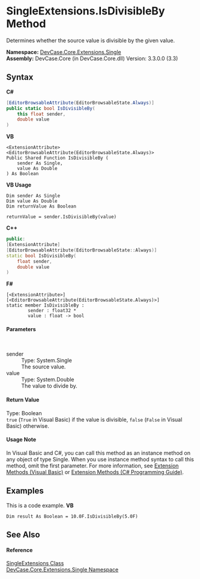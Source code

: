 # SingleExtensions.IsDivisibleBy Method 
 

Determines whether the source value is divisible by the given value.

**Namespace:**&nbsp;<a href="N_DevCase_Core_Extensions_Single">DevCase.Core.Extensions.Single</a><br />**Assembly:**&nbsp;DevCase.Core (in DevCase.Core.dll) Version: 3.3.0.0 (3.3)

## Syntax

**C#**<br />
``` C#
[EditorBrowsableAttribute(EditorBrowsableState.Always)]
public static bool IsDivisibleBy(
	this float sender,
	double value
)
```

**VB**<br />
``` VB
<ExtensionAttribute>
<EditorBrowsableAttribute(EditorBrowsableState.Always)>
Public Shared Function IsDivisibleBy ( 
	sender As Single,
	value As Double
) As Boolean
```

**VB Usage**<br />
``` VB Usage
Dim sender As Single
Dim value As Double
Dim returnValue As Boolean

returnValue = sender.IsDivisibleBy(value)
```

**C++**<br />
``` C++
public:
[ExtensionAttribute]
[EditorBrowsableAttribute(EditorBrowsableState::Always)]
static bool IsDivisibleBy(
	float sender, 
	double value
)
```

**F#**<br />
``` F#
[<ExtensionAttribute>]
[<EditorBrowsableAttribute(EditorBrowsableState.Always)>]
static member IsDivisibleBy : 
        sender : float32 * 
        value : float -> bool 

```


#### Parameters
&nbsp;<dl><dt>sender</dt><dd>Type: System.Single<br />The source value.</dd><dt>value</dt><dd>Type: System.Double<br />The value to divide by.</dd></dl>

#### Return Value
Type: Boolean<br />`true` (`True` in Visual Basic) if the value is divisible, `false` (`False` in Visual Basic) otherwise.

#### Usage Note
In Visual Basic and C#, you can call this method as an instance method on any object of type Single. When you use instance method syntax to call this method, omit the first parameter. For more information, see <a href="https://docs.microsoft.com/dotnet/visual-basic/programming-guide/language-features/procedures/extension-methods">Extension Methods (Visual Basic)</a> or <a href="https://docs.microsoft.com/dotnet/csharp/programming-guide/classes-and-structs/extension-methods">Extension Methods (C# Programming Guide)</a>.

## Examples
This is a code example. 
**VB**<br />
``` VB
Dim result As Boolean = 10.0F.IsDivisibleBy(5.0F)
```


## See Also


#### Reference
<a href="T_DevCase_Core_Extensions_Single_SingleExtensions">SingleExtensions Class</a><br /><a href="N_DevCase_Core_Extensions_Single">DevCase.Core.Extensions.Single Namespace</a><br />